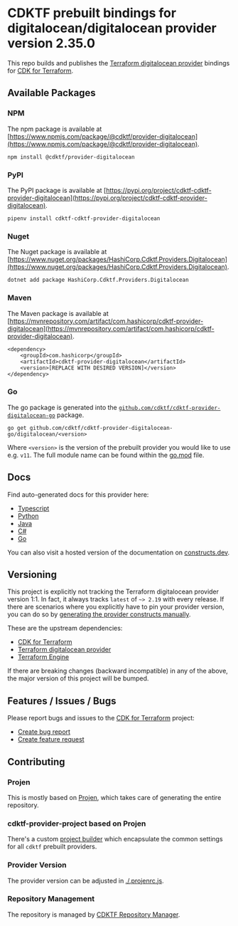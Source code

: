 # CDKTF prebuilt bindings for digitalocean/digitalocean provider version 2.35.0

This repo builds and publishes the [Terraform digitalocean provider](https://registry.terraform.io/providers/digitalocean/digitalocean/2.35.0/docs) bindings for [CDK for Terraform](https://cdk.tf).

## Available Packages

### NPM

The npm package is available at [https://www.npmjs.com/package/@cdktf/provider-digitalocean](https://www.npmjs.com/package/@cdktf/provider-digitalocean).

`npm install @cdktf/provider-digitalocean`

### PyPI

The PyPI package is available at [https://pypi.org/project/cdktf-cdktf-provider-digitalocean](https://pypi.org/project/cdktf-cdktf-provider-digitalocean).

`pipenv install cdktf-cdktf-provider-digitalocean`

### Nuget

The Nuget package is available at [https://www.nuget.org/packages/HashiCorp.Cdktf.Providers.Digitalocean](https://www.nuget.org/packages/HashiCorp.Cdktf.Providers.Digitalocean).

`dotnet add package HashiCorp.Cdktf.Providers.Digitalocean`

### Maven

The Maven package is available at [https://mvnrepository.com/artifact/com.hashicorp/cdktf-provider-digitalocean](https://mvnrepository.com/artifact/com.hashicorp/cdktf-provider-digitalocean).

```
<dependency>
    <groupId>com.hashicorp</groupId>
    <artifactId>cdktf-provider-digitalocean</artifactId>
    <version>[REPLACE WITH DESIRED VERSION]</version>
</dependency>
```

### Go

The go package is generated into the [`github.com/cdktf/cdktf-provider-digitalocean-go`](https://github.com/cdktf/cdktf-provider-digitalocean-go) package.

`go get github.com/cdktf/cdktf-provider-digitalocean-go/digitalocean/<version>`

Where `<version>` is the version of the prebuilt provider you would like to use e.g. `v11`. The full module name can be found
within the [go.mod](https://github.com/cdktf/cdktf-provider-digitalocean-go/blob/main/digitalocean/go.mod#L1) file.

## Docs

Find auto-generated docs for this provider here:

* [Typescript](./docs/API.typescript.md)
* [Python](./docs/API.python.md)
* [Java](./docs/API.java.md)
* [C#](./docs/API.csharp.md)
* [Go](./docs/API.go.md)

You can also visit a hosted version of the documentation on [constructs.dev](https://constructs.dev/packages/@cdktf/provider-digitalocean).

## Versioning

This project is explicitly not tracking the Terraform digitalocean provider version 1:1. In fact, it always tracks `latest` of `~> 2.19` with every release. If there are scenarios where you explicitly have to pin your provider version, you can do so by [generating the provider constructs manually](https://cdk.tf/imports).

These are the upstream dependencies:

* [CDK for Terraform](https://cdk.tf)
* [Terraform digitalocean provider](https://registry.terraform.io/providers/digitalocean/digitalocean/2.35.0)
* [Terraform Engine](https://terraform.io)

If there are breaking changes (backward incompatible) in any of the above, the major version of this project will be bumped.

## Features / Issues / Bugs

Please report bugs and issues to the [CDK for Terraform](https://cdk.tf) project:

* [Create bug report](https://cdk.tf/bug)
* [Create feature request](https://cdk.tf/feature)

## Contributing

### Projen

This is mostly based on [Projen](https://github.com/projen/projen), which takes care of generating the entire repository.

### cdktf-provider-project based on Projen

There's a custom [project builder](https://github.com/cdktf/cdktf-provider-project) which encapsulate the common settings for all `cdktf` prebuilt providers.

### Provider Version

The provider version can be adjusted in [./.projenrc.js](./.projenrc.js).

### Repository Management

The repository is managed by [CDKTF Repository Manager](https://github.com/cdktf/cdktf-repository-manager/).
